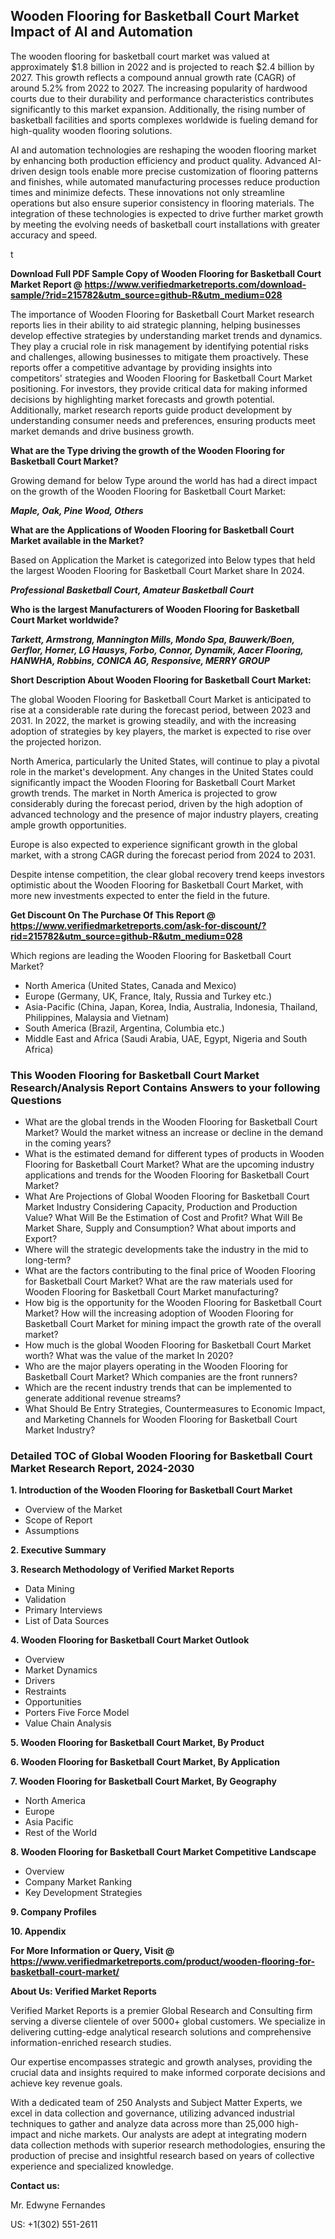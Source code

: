<h2>Wooden Flooring for Basketball Court Market Impact of AI and Automation</h2><p>The wooden flooring for basketball court market was valued at approximately $1.8 billion in 2022 and is projected to reach $2.4 billion by 2027. This growth reflects a compound annual growth rate (CAGR) of around 5.2% from 2022 to 2027. The increasing popularity of hardwood courts due to their durability and performance characteristics contributes significantly to this market expansion. Additionally, the rising number of basketball facilities and sports complexes worldwide is fueling demand for high-quality wooden flooring solutions.</p><p>AI and automation technologies are reshaping the wooden flooring market by enhancing both production efficiency and product quality. Advanced AI-driven design tools enable more precise customization of flooring patterns and finishes, while automated manufacturing processes reduce production times and minimize defects. These innovations not only streamline operations but also ensure superior consistency in flooring materials. The integration of these technologies is expected to drive further market growth by meeting the evolving needs of basketball court installations with greater accuracy and speed.</p>t</p><p id="" class=""><strong>Download Full PDF Sample Copy of Wooden Flooring for Basketball Court Market Report @ <a href="https://www.verifiedmarketreports.com/download-sample/?rid=215782&utm_source=github-R&utm_medium=028" target="_blank">https://www.verifiedmarketreports.com/download-sample/?rid=215782&utm_source=github-R&utm_medium=028</a></strong></p><p>The importance of&nbsp;Wooden Flooring for Basketball Court Market research reports lies in their ability to aid strategic planning, helping businesses develop effective strategies by understanding market trends and dynamics. They play a crucial role in risk management by identifying potential risks and challenges, allowing businesses to mitigate them proactively. These reports offer a competitive advantage by providing insights into competitors' strategies and Wooden Flooring for Basketball Court Market positioning. For investors, they provide critical data for making informed decisions by highlighting market forecasts and growth potential. Additionally, market research reports guide product development by understanding consumer needs and preferences, ensuring products meet market demands and drive business growth.</p><p><strong>What are the&nbsp;Type driving the growth of the Wooden Flooring for Basketball Court Market?</strong></p><p id="" class="">Growing demand for below Type around the world has had a direct impact on the growth of the Wooden Flooring for Basketball Court Market:</p><em><strong>Maple, Oak, Pine Wood, Others</strong></em></p><strong>What are the&nbsp;Applications&nbsp;of Wooden Flooring for Basketball Court Market available in the Market?</strong></p><p id="" class="">Based on Application the Market is categorized into Below types that held the largest Wooden Flooring for Basketball Court Market share In 2024.</p><em><strong>Professional Basketball Court, Amateur Basketball Court</strong></em></p><strong>Who is the largest Manufacturers of Wooden Flooring for Basketball Court Market worldwide?</strong></p><p><em><strong>Tarkett, Armstrong, Mannington Mills, Mondo Spa, Bauwerk/Boen, Gerflor, Horner, LG Hausys, Forbo, Connor, Dynamik, Aacer Flooring, HANWHA, Robbins, CONICA AG, Responsive, MERRY GROUP</strong></em></p><p id="" class=""><strong>Short Description About Wooden Flooring for Basketball Court Market:</strong></p><p>The global Wooden Flooring for Basketball Court Market is anticipated to rise at a considerable rate during the forecast period, between 2023 and 2031. In 2022, the market is growing steadily, and with the increasing adoption of strategies by key players, the market is expected to rise over the projected horizon.</p><p>North America, particularly the United States, will continue to play a pivotal role in the market's development. Any changes in the United States could significantly impact the Wooden Flooring for Basketball Court Market growth trends. The market in North America is projected to grow considerably during the forecast period, driven by the high adoption of advanced technology and the presence of major industry players, creating ample growth opportunities.</p><p>Europe is also expected to experience significant growth in the global market, with a strong CAGR during the forecast period from 2024 to 2031.</p><p>Despite intense competition, the clear global recovery trend keeps investors optimistic about the Wooden Flooring for Basketball Court Market, with more new investments expected to enter the field in the future.</p><p id="" class=""><strong>Get Discount On The Purchase Of This Report @ <a href="https://www.verifiedmarketreports.com/ask-for-discount/?rid=215782&utm_source=github-R&utm_medium=028" target="_blank">https://www.verifiedmarketreports.com/ask-for-discount/?rid=215782&utm_source=github-R&utm_medium=028</a></strong></p>Which regions are leading the Wooden Flooring for Basketball Court Market?</p><ul><li>North America (United States, Canada and Mexico)</li><li>Europe (Germany, UK, France, Italy, Russia and Turkey etc.)</li><li>Asia-Pacific (China, Japan, Korea, India, Australia, Indonesia, Thailand, Philippines, Malaysia and Vietnam)</li><li>South America (Brazil, Argentina, Columbia etc.)</li><li>Middle East and Africa (Saudi Arabia, UAE, Egypt, Nigeria and South Africa)</li></ul><h3 id="" class="">This Wooden Flooring for Basketball Court Market Research/Analysis Report Contains Answers to your following Questions</h3><ul><li>What are the global trends in the Wooden Flooring for Basketball Court Market? Would the market witness an increase or decline in the demand in the coming years?</li><li>What is the estimated demand for different types of products in Wooden Flooring for Basketball Court Market? What are the upcoming industry applications and trends for the Wooden Flooring for Basketball Court Market?</li><li>What Are Projections of Global Wooden Flooring for Basketball Court Market Industry Considering Capacity, Production and Production Value? What Will Be the Estimation of Cost and Profit? What Will Be Market Share, Supply and Consumption? What about imports and Export?</li><li>Where will the strategic developments take the industry in the mid to long-term?</li><li>What are the factors contributing to the final price of Wooden Flooring for Basketball Court Market? What are the raw materials used for Wooden Flooring for Basketball Court Market manufacturing?</li><li>How big is the opportunity for the Wooden Flooring for Basketball Court Market? How will the increasing adoption of Wooden Flooring for Basketball Court Market for mining impact the growth rate of the overall market?</li><li>How much is the global Wooden Flooring for Basketball Court Market worth? What was the value of the market In 2020?</li><li>Who are the major players operating in the Wooden Flooring for Basketball Court Market? Which companies are the front runners?</li><li>Which are the recent industry trends that can be implemented to generate additional revenue streams?</li><li>What Should Be Entry Strategies, Countermeasures to Economic Impact, and Marketing Channels for Wooden Flooring for Basketball Court Market Industry?</li></ul><h3 id="" class="">Detailed TOC of Global Wooden Flooring for Basketball Court Market Research Report, 2024-2030</h3><p id="" class=""><strong>1. Introduction of the Wooden Flooring for Basketball Court Market</strong></p><ul><li>Overview of the Market</li><li>Scope of Report</li><li>Assumptions</li></ul><p id="" class=""><strong>2. Executive Summary</strong></p><p id="" class=""><strong>3. Research Methodology of Verified Market Reports</strong></p><ul><li>Data Mining</li><li>Validation</li><li>Primary Interviews</li><li>List of Data Sources</li></ul><p id="" class=""><strong>4. Wooden Flooring for Basketball Court Market Outlook</strong></p><ul><li>Overview</li><li>Market Dynamics</li><li>Drivers</li><li>Restraints</li><li>Opportunities</li><li>Porters Five Force Model</li><li>Value Chain Analysis</li></ul><p id="" class=""><strong>5. Wooden Flooring for Basketball Court Market, By Product</strong></p><p id="" class=""><strong>6. Wooden Flooring for Basketball Court Market, By Application</strong></p><p id="" class=""><strong>7. Wooden Flooring for Basketball Court Market, By Geography</strong></p><ul><li>North America</li><li>Europe</li><li>Asia Pacific</li><li>Rest of the World</li></ul><p id="" class=""><strong>8. Wooden Flooring for Basketball Court Market Competitive Landscape</strong></p><ul><li>Overview</li><li>Company Market Ranking</li><li>Key Development Strategies</li></ul><p id="" class=""><strong>9. Company Profiles</strong></p><p id="" class=""><strong>10. Appendix</strong></p><p id="" class=""><strong>For More Information or Query, Visit @ <a href="https://www.verifiedmarketreports.com/product/wooden-flooring-for-basketball-court-market/" target="_blank">https://www.verifiedmarketreports.com/product/wooden-flooring-for-basketball-court-market/</a></strong></p><p id="" class=""><strong>About Us: Verified Market Reports</strong></p><p id="" class="">Verified Market Reports is a premier Global Research and Consulting firm serving a diverse clientele of over 5000+ global customers. We specialize in delivering cutting-edge analytical research solutions and comprehensive information-enriched research studies.</p><p id="" class="">Our expertise encompasses strategic and growth analyses, providing the crucial data and insights required to make informed corporate decisions and achieve key revenue goals.</p><p id="" class="">With a dedicated team of 250 Analysts and Subject Matter Experts, we excel in data collection and governance, utilizing advanced industrial techniques to gather and analyze data across more than 25,000 high-impact and niche markets. Our analysts are adept at integrating modern data collection methods with superior research methodologies, ensuring the production of precise and insightful research based on years of collective experience and specialized knowledge.</p><p id="" class=""><strong>Contact us:</strong></p><p id="" class="">Mr. Edwyne Fernandes</p><p id="" class="">US: +1(302) 551-2611</p>